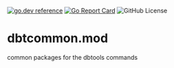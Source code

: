 <!-- Code generated by mkbadge; DO NOT EDIT. START -->
[![go.dev reference](https://img.shields.io/badge/go.dev-reference-green?logo=go)](https://pkg.go.dev/mod/github.com/nickwells/dbtcommon.mod/v2)
[![Go Report Card](https://goreportcard.com/badge/github.com/nickwells/dbtcommon.mod/v2)](https://goreportcard.com/report/github.com/nickwells/dbtcommon.mod/v2)
![GitHub License](https://img.shields.io/github/license/nickwells/dbtcommon.mod/v2)
<!-- Code generated by mkbadge; DO NOT EDIT. END -->
# dbtcommon.mod
common packages for the dbtools commands

